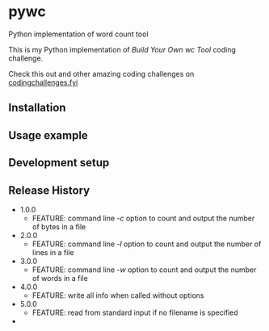 # pywc

Python implementation of word count tool

This is my Python implementation of _*Build Your Own wc Tool*_ coding challenge.

Check this out and other amazing coding challenges on [codingchallenges.fyi](https://codingchallenges.fyi/)

## Installation

## Usage example

## Development setup

## Release History

* 1.0.0
  * FEATURE: command line _-c_ option to count and output the number of bytes in a file
* 2.0.0
  * FEATURE: command line _-l_ option to count and output the number of lines in a file
* 3.0.0
  * FEATURE: command line _-w_ option to count and output the number of words in a file
* 4.0.0
  * FEATURE: write all info when called without options
* 5.0.0
  * FEATURE: read from standard input if no filename is specified
* 
